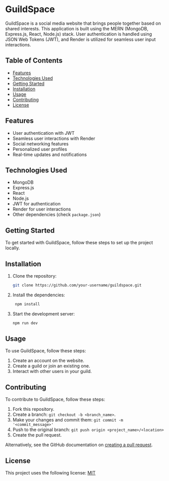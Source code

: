 # GuildSpace

GuildSpace is a social media website that brings people together based on shared interests. This application is built using the MERN (MongoDB, Express.js, React, Node.js) stack. User authentication is handled using JSON Web Tokens (JWT), and Render is utilized for seamless user input interactions.

## Table of Contents

- [Features](#features)
- [Technologies Used](#technologies-used)
- [Getting Started](#getting-started)
- [Installation](#installation)
- [Usage](#usage)
- [Contributing](#contributing)
- [License](#license)

## Features

- User authentication with JWT
- Seamless user interactions with Render
- Social networking features
- Personalized user profiles
- Real-time updates and notifications

## Technologies Used

- MongoDB
- Express.js
- React
- Node.js
- JWT for authentication
- Render for user interactions
- Other dependencies (check `package.json`)

## Getting Started

To get started with GuildSpace, follow these steps to set up the project locally.

## Installation

1. Clone the repository:

   ```bash
   git clone https://github.com/your-username/guildspace.git
   ```

2. Install the dependencies:

   ```bash
    npm install
   ```

3. Start the development server:

   ```bash
   npm run dev
   ```

## Usage

To use GuildSpace, follow these steps:

1. Create an account on the website.
2. Create a guild or join an existing one.
3. Interact with other users in your guild.

## Contributing

To contribute to GuildSpace, follow these steps:

1. Fork this repository.
2. Create a branch: `git checkout -b <branch_name>`.
3. Make your changes and commit them: `git commit -m '<commit_message>'`
4. Push to the original branch: `git push origin <project_name>/<location>`
5. Create the pull request.

Alternatively, see the GitHub documentation on [creating a pull request](https://docs.github.com/en/github/collaborating-with-issues-and-pull-requests/creating-a-pull-request).

## License

This project uses the following license: [MIT](https://opensource.org/license/mit/)
